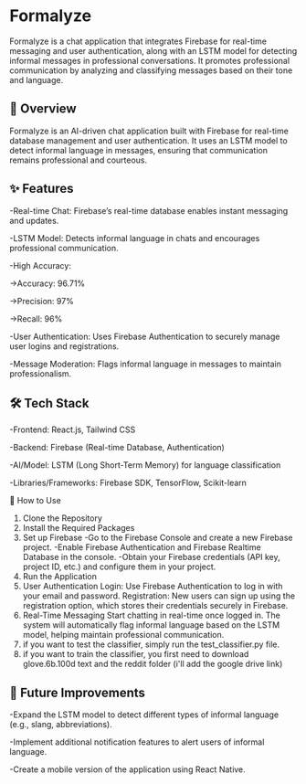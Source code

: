 # Formalyze
Formalyze is a chat application that integrates Firebase for real-time messaging and user authentication, along with an LSTM model for detecting informal messages in professional conversations. It promotes professional communication by analyzing and classifying messages based on their tone and language.

## 🧠 Overview
Formalyze is an AI-driven chat application built with Firebase for real-time database management and user authentication. It uses an LSTM model to detect informal language in messages, ensuring that communication remains professional and courteous.

## ✨ Features

-Real-time Chat: Firebase’s real-time database enables instant messaging and updates.

-LSTM Model: Detects informal language in chats and encourages professional communication.

-High Accuracy:

  ->Accuracy: 96.71%
  
  ->Precision: 97%
  
  ->Recall: 96%
  
-User Authentication: Uses Firebase Authentication to securely manage user logins and registrations.

-Message Moderation: Flags informal language in messages to maintain professionalism.

## 🛠️ Tech Stack

-Frontend: React.js, Tailwind CSS

-Backend: Firebase (Real-time Database, Authentication)

-AI/Model: LSTM (Long Short-Term Memory) for language classification

-Libraries/Frameworks: Firebase SDK, TensorFlow, Scikit-learn

🚀 How to Use

1. Clone the Repository
2. Install the Required Packages
3. Set up Firebase
  -Go to the Firebase Console and create a new Firebase project.
  -Enable Firebase Authentication and Firebase Realtime Database in the console.
  -Obtain your Firebase credentials (API key, project ID, etc.) and configure them in your project.
4. Run the Application
5. User Authentication
  Login: Use Firebase Authentication to log in with your email and password.
  Registration: New users can sign up using the registration option, which stores their credentials securely in Firebase.
6. Real-Time Messaging
  Start chatting in real-time once logged in. The system will automatically flag informal language based on the LSTM model, helping maintain professional communication.
7. if you want to test the classifier, simply run the test_classifier.py file.
8. if you want to train the classifier, you first need to download  glove.6b.100d text and the reddit folder (i'll add the google drive link)


## 🔮 Future Improvements

-Expand the LSTM model to detect different types of informal language (e.g., slang, abbreviations).

-Implement additional notification features to alert users of informal language.

-Create a mobile version of the application using React Native.
